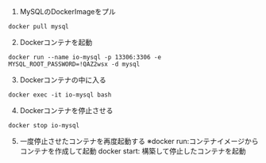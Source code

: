 1. MySQLのDockerImageをプル
```
docker pull mysql
```

2. Dockerコンテナを起動
```
docker run --name io-mysql -p 13306:3306 -e MYSQL_ROOT_PASSWORD=!QAZ2wsx -d mysql
```

3. Dockerコンテナの中に入る
```
docker exec -it io-mysql bash
```

4. Dockerコンテナを停止させる
```
docker stop io-mysql
```

5. 一度停止させたコンテナを再度起動する
※docker run:コンテナイメージからコンテナを作成して起動 docker start: 構築して停止したコンテナを起動